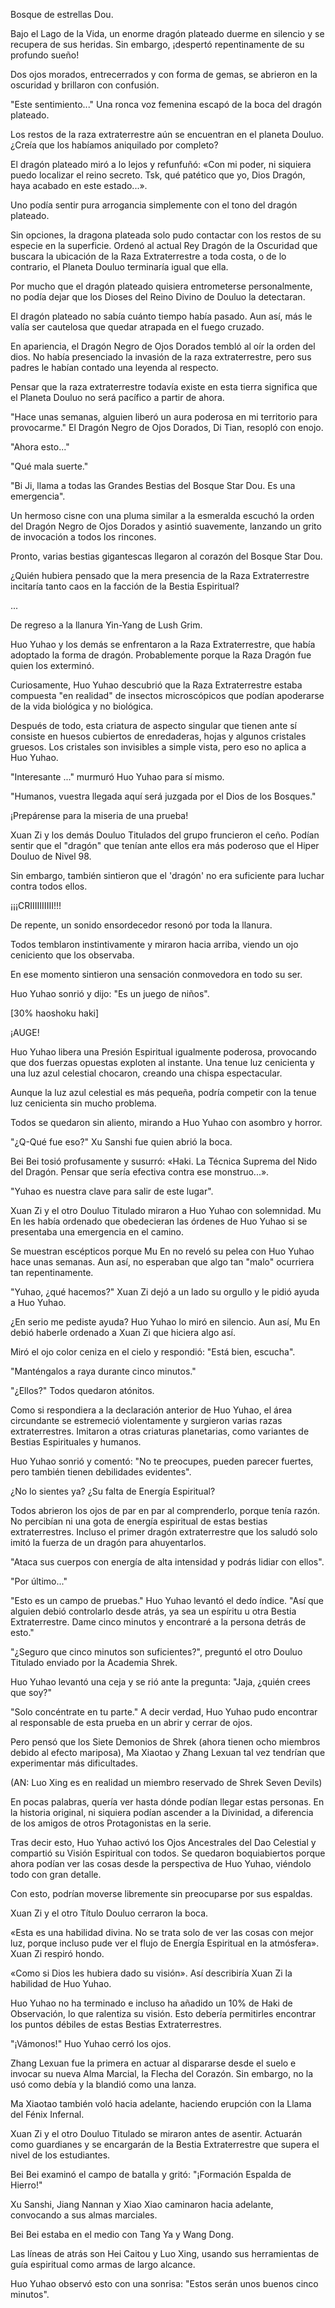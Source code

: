 
Bosque de estrellas Dou.

Bajo el Lago de la Vida, un enorme dragón plateado duerme en silencio y se recupera de sus heridas. Sin embargo, ¡despertó repentinamente de su profundo sueño!

Dos ojos morados, entrecerrados y con forma de gemas, se abrieron en la oscuridad y brillaron con confusión.

"Este sentimiento..." Una ronca voz femenina escapó de la boca del dragón plateado.

Los restos de la raza extraterrestre aún se encuentran en el planeta Douluo. ¿Creía que los habíamos aniquilado por completo?

El dragón plateado miró a lo lejos y refunfuñó: «Con mi poder, ni siquiera puedo localizar el reino secreto. Tsk, qué patético que yo, Dios Dragón, haya acabado en este estado...».

Uno podía sentir pura arrogancia simplemente con el tono del dragón plateado.

Sin opciones, la dragona plateada solo pudo contactar con los restos de su especie en la superficie. Ordenó al actual Rey Dragón de la Oscuridad que buscara la ubicación de la Raza Extraterrestre a toda costa, o de lo contrario, el Planeta Douluo terminaría igual que ella.

Por mucho que el dragón plateado quisiera entrometerse personalmente, no podía dejar que los Dioses del Reino Divino de Douluo la detectaran.

El dragón plateado no sabía cuánto tiempo había pasado. Aun así, más le valía ser cautelosa que quedar atrapada en el fuego cruzado.

En apariencia, el Dragón Negro de Ojos Dorados tembló al oír la orden del dios. No había presenciado la invasión de la raza extraterrestre, pero sus padres le habían contado una leyenda al respecto.

Pensar que la raza extraterrestre todavía existe en esta tierra significa que el Planeta Douluo no será pacífico a partir de ahora.

"Hace unas semanas, alguien liberó un aura poderosa en mi territorio para provocarme." El Dragón Negro de Ojos Dorados, Di Tian, ​​resopló con enojo.

"Ahora esto..."

"Qué mala suerte."

"Bi Ji, llama a todas las Grandes Bestias del Bosque Star Dou. Es una emergencia".

Un hermoso cisne con una pluma similar a la esmeralda escuchó la orden del Dragón Negro de Ojos Dorados y asintió suavemente, lanzando un grito de invocación a todos los rincones.

Pronto, varias bestias gigantescas llegaron al corazón del Bosque Star Dou.

¿Quién hubiera pensado que la mera presencia de la Raza Extraterrestre incitaría tanto caos en la facción de la Bestia Espiritual?

...

De regreso a la llanura Yin-Yang de Lush Grim.

Huo Yuhao y los demás se enfrentaron a la Raza Extraterrestre, que había adoptado la forma de dragón. Probablemente porque la Raza Dragón fue quien los exterminó.

Curiosamente, Huo Yuhao descubrió que la Raza Extraterrestre estaba compuesta "en realidad" de insectos microscópicos que podían apoderarse de la vida biológica y no biológica.

Después de todo, esta criatura de aspecto singular que tienen ante sí consiste en huesos cubiertos de enredaderas, hojas y algunos cristales gruesos. Los cristales son invisibles a simple vista, pero eso no aplica a Huo Yuhao.

"Interesante ..." murmuró Huo Yuhao para sí mismo.

"Humanos, vuestra llegada aquí será juzgada por el Dios de los Bosques."

¡Prepárense para la miseria de una prueba!

Xuan Zi y los demás Douluo Titulados del grupo fruncieron el ceño. Podían sentir que el "dragón" que tenían ante ellos era más poderoso que el Hiper Douluo de Nivel 98.

Sin embargo, también sintieron que el 'dragón' no era suficiente para luchar contra todos ellos.

¡¡¡CRIIIIIIIIII!!!

De repente, un sonido ensordecedor resonó por toda la llanura.

Todos temblaron instintivamente y miraron hacia arriba, viendo un ojo ceniciento que los observaba.

En ese momento sintieron una sensación conmovedora en todo su ser.

Huo Yuhao sonrió y dijo: "Es un juego de niños".

[30% haoshoku haki]

¡AUGE!

Huo Yuhao libera una Presión Espiritual igualmente poderosa, provocando que dos fuerzas opuestas exploten al instante. Una tenue luz cenicienta y una luz azul celestial chocaron, creando una chispa espectacular.

Aunque la luz azul celestial es más pequeña, podría competir con la tenue luz cenicienta sin mucho problema.

Todos se quedaron sin aliento, mirando a Huo Yuhao con asombro y horror.

"¿Q-Qué fue eso?" Xu Sanshi fue quien abrió la boca.

Bei Bei tosió profusamente y susurró: «Haki. La Técnica Suprema del Nido del Dragón. Pensar que sería efectiva contra ese monstruo...».

"Yuhao es nuestra clave para salir de este lugar".

Xuan Zi y el otro Douluo Titulado miraron a Huo Yuhao con solemnidad. Mu En les había ordenado que obedecieran las órdenes de Huo Yuhao si se presentaba una emergencia en el camino.

Se muestran escépticos porque Mu En no reveló su pelea con Huo Yuhao hace unas semanas. Aun así, no esperaban que algo tan "malo" ocurriera tan repentinamente.

"Yuhao, ¿qué hacemos?" Xuan Zi dejó a un lado su orgullo y le pidió ayuda a Huo Yuhao.

¿En serio me pediste ayuda? Huo Yuhao lo miró en silencio. Aun así, Mu En debió haberle ordenado a Xuan Zi que hiciera algo así.

Miró el ojo color ceniza en el cielo y respondió: "Está bien, escucha".

"Manténgalos a raya durante cinco minutos."

"¿Ellos?" Todos quedaron atónitos.

Como si respondiera a la declaración anterior de Huo Yuhao, el área circundante se estremeció violentamente y surgieron varias razas extraterrestres. Imitaron a otras criaturas planetarias, como variantes de Bestias Espirituales y humanos.

Huo Yuhao sonrió y comentó: "No te preocupes, pueden parecer fuertes, pero también tienen debilidades evidentes".

¿No lo sientes ya? ¿Su falta de Energía Espiritual?

Todos abrieron los ojos de par en par al comprenderlo, porque tenía razón. No percibían ni una gota de energía espiritual de estas bestias extraterrestres. Incluso el primer dragón extraterrestre que los saludó solo imitó la fuerza de un dragón para ahuyentarlos.

"Ataca sus cuerpos con energía de alta intensidad y podrás lidiar con ellos".

"Por último..."

"Esto es un campo de pruebas." Huo Yuhao levantó el dedo índice. "Así que alguien debió controlarlo desde atrás, ya sea un espíritu u otra Bestia Extraterrestre. Dame cinco minutos y encontraré a la persona detrás de esto."

"¿Seguro que cinco minutos son suficientes?", preguntó el otro Douluo Titulado enviado por la Academia Shrek.

Huo Yuhao levantó una ceja y se rió ante la pregunta: "Jaja, ¿quién crees que soy?"

"Solo concéntrate en tu parte." A decir verdad, Huo Yuhao pudo encontrar al responsable de esta prueba en un abrir y cerrar de ojos.

Pero pensó que los Siete Demonios de Shrek (ahora tienen ocho miembros debido al efecto mariposa), Ma Xiaotao y Zhang Lexuan tal vez tendrían que experimentar más dificultades.

(AN: Luo Xing es en realidad un miembro reservado de Shrek Seven Devils)

En pocas palabras, quería ver hasta dónde podían llegar estas personas. En la historia original, ni siquiera podían ascender a la Divinidad, a diferencia de los amigos de otros Protagonistas en la serie.

Tras decir esto, Huo Yuhao activó los Ojos Ancestrales del Dao Celestial y compartió su Visión Espiritual con todos. Se quedaron boquiabiertos porque ahora podían ver las cosas desde la perspectiva de Huo Yuhao, viéndolo todo con gran detalle.

Con esto, podrían moverse libremente sin preocuparse por sus espaldas.

Xuan Zi y el otro Título Douluo cerraron la boca.

«Esta es una habilidad divina. No se trata solo de ver las cosas con mejor luz, porque incluso pude ver el flujo de Energía Espiritual en la atmósfera». Xuan Zi respiró hondo.

«Como si Dios les hubiera dado su visión». Así describiría Xuan Zi la habilidad de Huo Yuhao.

Huo Yuhao no ha terminado e incluso ha añadido un 10% de Haki de Observación, lo que ralentiza su visión. Esto debería permitirles encontrar los puntos débiles de estas Bestias Extraterrestres.

"¡Vámonos!" Huo Yuhao cerró los ojos.

Zhang Lexuan fue la primera en actuar al dispararse desde el suelo e invocar su nueva Alma Marcial, la Flecha del Corazón. Sin embargo, no la usó como debía y la blandió como una lanza.

Ma Xiaotao también voló hacia adelante, haciendo erupción con la Llama del Fénix Infernal.

Xuan Zi y el otro Douluo Titulado se miraron antes de asentir. Actuarán como guardianes y se encargarán de la Bestia Extraterrestre que supera el nivel de los estudiantes.

Bei Bei examinó el campo de batalla y gritó: "¡Formación Espalda de Hierro!"

Xu Sanshi, Jiang Nannan y Xiao Xiao caminaron hacia adelante, convocando a sus almas marciales.

Bei Bei estaba en el medio con Tang Ya y Wang Dong.

Las líneas de atrás son Hei Caitou y Luo Xing, usando sus herramientas de guía espiritual como armas de largo alcance.

Huo Yuhao observó esto con una sonrisa: "Estos serán unos buenos cinco minutos".